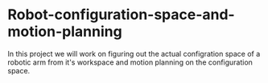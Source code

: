 # Robot-configuration-space-and-motion-planning
In this project we will work on figuring out the actual configration space of a robotic arm from it's workspace and motion planning on the configuration space.
